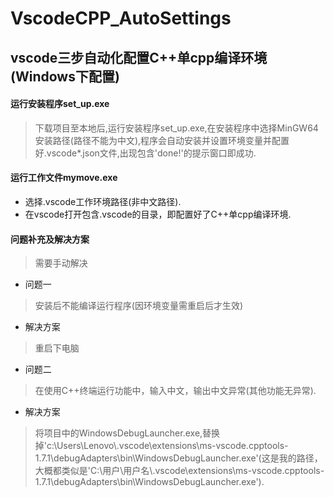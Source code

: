 # VscodeCPP_AutoSettings
## vscode三步自动化配置C++单cpp编译环境(Windows下配置)
#### 运行安装程序set_up.exe
> 下载项目至本地后,运行安装程序set_up.exe,在安装程序中选择MinGW64安装路径(路径不能为中文),程序会自动安装并设置环境变量并配置好.vscode\*.json文件,出现包含'done!'的提示窗口即成功.
#### 运行工作文件mymove.exe
- 选择.vscode工作环境路径(非中文路径).
- 在vscode打开包含.vscode的目录，即配置好了C++单cpp编译环境.
#### 问题补充及解决方案
> 需要手动解决
- 问题一
> 安装后不能编译运行程序(因环境变量需重启后才生效)
- 解决方案
> 重启下电脑

- 问题二
> 在使用C++终端运行功能中，输入中文，输出中文异常(其他功能无异常).
- 解决方案
> 将项目中的WindowsDebugLauncher.exe,替换掉'c:\Users\Lenovo\\.vscode\extensions\ms-vscode.cpptools-1.7.1\debugAdapters\bin\WindowsDebugLauncher.exe'(这是我的路径，大概都类似是'C:\用户\用户名\\.vscode\extensions\ms-vscode.cpptools-1.7.1\debugAdapters\bin\WindowsDebugLauncher.exe').
